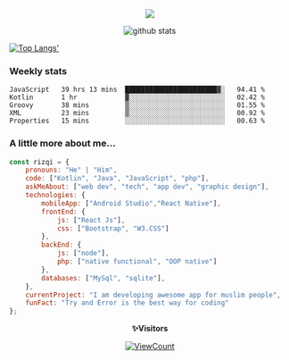 <!--
**muhammad-rizqi/muhammad-rizqi** is a ✨ _special_ ✨ repository because its `README.md` (this file) appears on your GitHub profile.
-->

<div align="center"> 
<img src="https://res.cloudinary.com/muhammad-rizqi/image/upload/v1600739413/Cover_3_xwv1ld.png">

![github stats](https://github-readme-stats.vercel.app/api?username=muhammad-rizqi&show_icons=true)
  
</div>

[![Top Langs'](https://github-readme-stats.vercel.app/api/top-langs/?username=muhammad-rizqi&layout=compact)](https://github.com/muhammad-rizqi) 

### Weekly stats
<!--START_SECTION:waka-->
```text
JavaScript   39 hrs 13 mins  ███████████████████████▓░   94.41 % 
Kotlin       1 hr            ▓░░░░░░░░░░░░░░░░░░░░░░░░   02.42 % 
Groovy       38 mins         ▒░░░░░░░░░░░░░░░░░░░░░░░░   01.55 % 
XML          23 mins         ▒░░░░░░░░░░░░░░░░░░░░░░░░   00.92 % 
Properties   15 mins         ░░░░░░░░░░░░░░░░░░░░░░░░░   00.63 % 
```
<!--END_SECTION:waka-->

### A little more about me...  

```javascript
const rizqi = {
    pronouns: "He" | "Him",
    code: ["Kotlin", "Java", "JavaScript", "php"],
    askMeAbout: ["web dev", "tech", "app dev", "graphic design"],
    technologies: {
        mobileApp: ["Android Studio","React Native"],
        frontEnd: {
            js: ["React Js"],
            css: ["Bootstrap", "W3.CSS"]
        },
        backEnd: {
            js: ["node"],
            php: ["native functional", "OOP native"]
        },
        databases: ["MySql", "sqlite"],
    },
    currentProject: "I am developing awesome app for muslim people",
    funFact: "Try and Error is the best way for coding"
};
```
<div align="center">
 
 **✨Visitors**<br>
 
[![ViewCount](https://views.whatilearened.today/views/github/muhammad-rizqi/ismlhbb.svg?cache=remove)](#)

</div>
